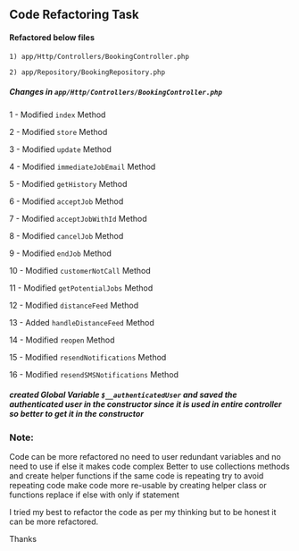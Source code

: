 ## Code Refactoring Task

#### Refactored below files

```1) app/Http/Controllers/BookingController.php```

```2) app/Repository/BookingRepository.php```

##### Changes in ```app/Http/Controllers/BookingController.php```

1 - Modified `index` Method

2 - Modified `store` Method

3 - Modified `update` Method

4 - Modified `immediateJobEmail` Method

5 - Modified `getHistory` Method

6 - Modified `acceptJob` Method

7 - Modified `acceptJobWithId` Method

8 - Modified `cancelJob` Method

9 - Modified `endJob` Method

10 - Modified `customerNotCall` Method

11 - Modified `getPotentialJobs` Method

12 - Modified `distanceFeed` Method

13 - Added `handleDistanceFeed` Method

14 - Modified `reopen` Method

15 - Modified `resendNotifications` Method

16 - Modified `resendSMSNotifications` Method

##### created Global Variable ``$__authenticatedUser`` and saved the authenticated user in the constructor since it is used in entire controller so better to get it in the constructor

### Note:
Code can be more refactored no need to user redundant variables and no need to use if else it makes code complex
Better to use collections methods and create helper functions if the same code is repeating try to avoid repeating code
make code more re-usable by creating helper class or functions
replace if else with only if statement

I tried my best to refactor the code as per my thinking but to be honest it can be more refactored.

Thanks